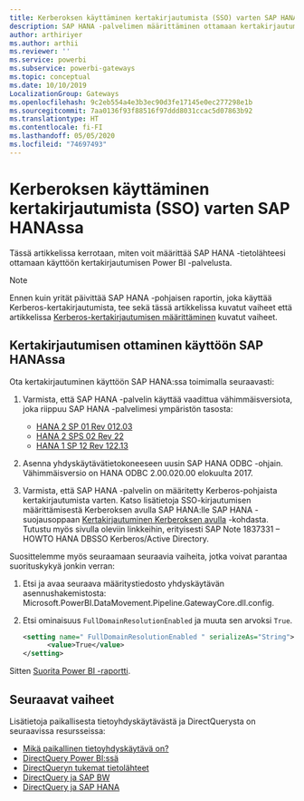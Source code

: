 ```yaml
---
title: Kerberoksen käyttäminen kertakirjautumista (SSO) varten SAP HANAssa
description: SAP HANA -palvelimen määrittäminen ottamaan kertakirjautuminen käyttöön Power BI -palvelussa
author: arthiriyer
ms.author: arthii
ms.reviewer: ''
ms.service: powerbi
ms.subservice: powerbi-gateways
ms.topic: conceptual
ms.date: 10/10/2019
LocalizationGroup: Gateways
ms.openlocfilehash: 9c2eb554a4e3b3ec90d3fe17145e0ec277298e1b
ms.sourcegitcommit: 7aa0136f93f88516f97ddd8031ccac5d07863b92
ms.translationtype: HT
ms.contentlocale: fi-FI
ms.lasthandoff: 05/05/2020
ms.locfileid: "74697493"
---
```

# <a name="use-kerberos-for-single-sign-on-sso-to-sap-hana"></a>Kerberoksen käyttäminen kertakirjautumista (SSO) varten SAP HANAssa

Tässä artikkelissa kerrotaan, miten voit määrittää SAP HANA -tietolähteesi ottamaan käyttöön kertakirjautumisen Power BI -palvelusta.

> [!NOTE]
> Ennen kuin yrität päivittää SAP HANA -pohjaisen raportin, joka käyttää Kerberos-kertakirjautumista, tee sekä tässä artikkelissa kuvatut vaiheet että artikkelissa [Kerberos-kertakirjautumisen määrittäminen](service-gateway-sso-kerberos.md) kuvatut vaiheet.

## <a name="enable-sso-for-sap-hana"></a>Kertakirjautumisen ottaminen käyttöön SAP HANAssa

Ota kertakirjautuminen käyttöön SAP HANA:ssa toimimalla seuraavasti:

1. Varmista, että SAP HANA -palvelin käyttää vaadittua vähimmäisversiota, joka riippuu SAP HANA -palvelimesi ympäristön tasosta:
   - [HANA 2 SP 01 Rev 012.03](https://launchpad.support.sap.com/#/notes/2557386)
   - [HANA 2 SPS 02 Rev 22](https://launchpad.support.sap.com/#/notes/2547324)
   - [HANA 1 SP 12 Rev 122.13](https://launchpad.support.sap.com/#/notes/2528439)

2. Asenna yhdyskäytävätietokoneeseen uusin SAP HANA ODBC -ohjain. Vähimmäisversio on HANA ODBC 2.00.020.00 elokuulta 2017.

3. Varmista, että SAP HANA -palvelin on määritetty Kerberos-pohjaista kertakirjautumista varten. Katso lisätietoja SSO-kirjautumisen määrittämisestä Kerberoksen avulla SAP HANA:lle SAP HANA -suojausoppaan [Kertakirjautuminen Kerberoksen avulla](https://help.sap.com/viewer/b3ee5778bc2e4a089d3299b82ec762a7/2.0.03/1885fad82df943c2a1974f5da0eed66d.html) -kohdasta. Tutustu myös sivulla oleviin linkkeihin, erityisesti SAP Note 1837331 – HOWTO HANA DBSSO Kerberos/Active Directory.

Suosittelemme myös seuraamaan seuraavia vaiheita, jotka voivat parantaa suorituskykyä jonkin verran:

1. Etsi ja avaa seuraava määritystiedosto yhdyskäytävän asennushakemistosta: Microsoft.PowerBI.DataMovement.Pipeline.GatewayCore.dll.config.

2. Etsi ominaisuus `FullDomainResolutionEnabled` ja muuta sen arvoksi `True`.

    ```xml
    <setting name=" FullDomainResolutionEnabled " serializeAs="String">
          <value>True</value>
    </setting>
    ```

Sitten [Suorita Power BI -raportti](service-gateway-sso-kerberos.md#run-a-power-bi-report).

## <a name="next-steps"></a>Seuraavat vaiheet

Lisätietoja paikallisesta tietoyhdyskäytävästä ja DirectQuerysta on seuraavissa resursseissa:

* [Mikä paikallinen tietoyhdyskäytävä on?](/data-integration/gateway/service-gateway-onprem)
* [DirectQuery Power BI:ssä](desktop-directquery-about.md)
* [DirectQueryn tukemat tietolähteet](desktop-directquery-data-sources.md)
* [DirectQuery ja SAP BW](desktop-directquery-sap-bw.md)
* [DirectQuery ja SAP HANA](desktop-directquery-sap-hana.md)
